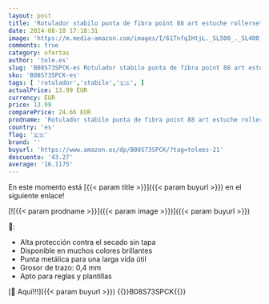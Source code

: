 ```yaml
---
layout: post
title: 'Rotulador stabilo punta de fibra point 88 art estuche rollerset de 25 unidades colores surtidos'
date: 2024-08-18 17:18:31
image: 'https://m.media-amazon.com/images/I/61TnfqIHtjL._SL500_._SL400_.jpg'
comments: true
category: ofertas
author: 'tole.es'
slug: 'B08S73SPCK-es Rotulador stabilo punta de fibra point 88 art estuche...'
sku: 'B08S73SPCK-es'
tags: [ 'rotulador','stabilo','🇪🇸', ]
actualPrice: 13.99 EUR
currency: EUR
price: 13.99
comparePrice: 24.66 EUR
prodname: 'Rotulador stabilo punta de fibra point 88 art estuche rollerset de 25 unidades colores surtidos'
country: 'es'
flag: '🇪🇸'
brand: ''
buyurl: 'https://www.amazon.es/dp/B08S73SPCK/?tag=tolees-21'
descuento: '43.27'
average: '16.1175'
---
```


En este momento está [{{< param title >}}]({{< param buyurl >}}) en el siguiente enlace!

[![{{< param prodname >}}]({{< param image >}})]({{< param buyurl >}})

🔎:

- Alta protección contra el secado sin tapa
- Disponible en muchos colores brillantes
- Punta metálica para una larga vida útil
- Grosor de trazo: 0,4 mm
- Apto para reglas y plantillas

[🛒 Aquí!!!]({{< param buyurl >}})
{{<world>}}B08S73SPCK{{</world>}}
